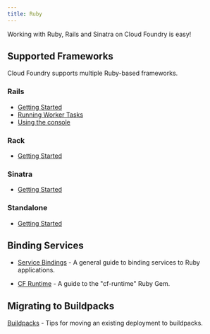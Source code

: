 ```yaml
---
title: Ruby
---
```


Working with Ruby, Rails and Sinatra on Cloud Foundry is easy! 

## <a id='frameworks'></a>Supported Frameworks ##

Cloud Foundry supports multiple Ruby-based frameworks.

### Rails

* [Getting Started](rails-getting-started.html)
* [Running Worker Tasks](rails-running-worker-tasks.html)
* [Using the console](rails-using-the-console.html)

### Rack

* [Getting Started](rack-getting-started.html)

### Sinatra

* [Getting Started](sinatra-getting-started.html)

### Standalone

* [Getting Started](standalone-app-getting-started.html)

## <a id='binding-services'></a>Binding Services ##

* [Service Bindings](./ruby-service-bindings.html) - A general guide to binding services to Ruby applications.

* [CF Runtime](./ruby-cf-runtime.html) - A guide to the "cf-runtime" Ruby Gem.

## <a id='buildpacks'></a>Migrating to Buildpacks ##

[Buildpacks](./migrating-to-buildpacks.html) - Tips for moving an existing deployment to buildpacks.

